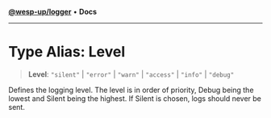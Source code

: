 [**@wesp-up/logger**](../README.md) • **Docs**

***

# Type Alias: Level

> **Level**: `"silent"` \| `"error"` \| `"warn"` \| `"access"` \| `"info"` \| `"debug"`

Defines the logging level. The level is in order of priority, Debug being
the lowest and Silent being the highest. If Silent is chosen, logs should
never be sent.

